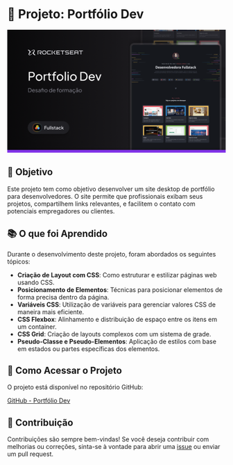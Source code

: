 # 💼 Projeto: Portfólio Dev

![Local Turístico](https://github.com/coutzera/Portifolio-Dev/blob/master/assets/thumbnail/thumbnail-portdev.png)

## 🎯 Objetivo

Este projeto tem como objetivo desenvolver um site desktop de portfólio para desenvolvedores. O site permite que profissionais exibam seus projetos, compartilhem links relevantes, e facilitem o contato com potenciais empregadores ou clientes.

## 📚 O que foi Aprendido

Durante o desenvolvimento deste projeto, foram abordados os seguintes tópicos:

- **Criação de Layout com CSS**: Como estruturar e estilizar páginas web usando CSS.
- **Posicionamento de Elementos**: Técnicas para posicionar elementos de forma precisa dentro da página.
- **Variáveis CSS**: Utilização de variáveis para gerenciar valores CSS de maneira mais eficiente.
- **CSS Flexbox**: Alinhamento e distribuição de espaço entre os itens em um container.
- **CSS Grid**: Criação de layouts complexos com um sistema de grade.
- **Pseudo-Classe e Pseudo-Elementos**: Aplicação de estilos com base em estados ou partes específicas dos elementos.

## 🚀 Como Acessar o Projeto

O projeto está disponível no repositório GitHub:

[GitHub - Portfólio Dev](https://github.com/coutzera/Portifolio-Dev)

## 🤝 Contribuição

Contribuições são sempre bem-vindas! Se você deseja contribuir com melhorias ou correções, sinta-se à vontade para abrir uma [issue](https://github.com/coutzera/Portifolio-Dev/issues) ou enviar um pull request.
